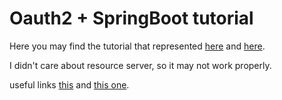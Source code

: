 Oauth2 + SpringBoot tutorial
============================

Here you may find the tutorial that represented [here][1] and [here][2].

I didn't care about resource server, so it may not work
properly.


useful links [this][3] and [this one][4].

[1]: http://www.baeldung.com/rest-api-spring-oauth2-angularjs
[2]: http://www.baeldung.com/spring-security-oauth-jwt

[3]: http://sgdev-blog.blogspot.ru/2016/04/spring-oauth2-with-jwt-sample.html
[4]: https://dzone.com/articles/spring-oauth2-with-jwt-sample

